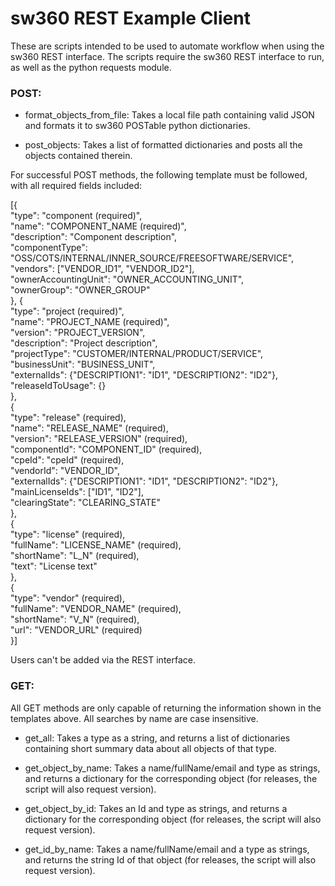 # sw360 REST Example Client

These are scripts intended to be used to automate workflow when using the sw360 REST interface. The scripts require the sw360 REST interface to run, as well as the python requests module.

### POST:

- format_objects_from_file: Takes a local file path containing valid JSON and formats it to sw360 POSTable python dictionaries.

- post_objects: Takes a list of formatted dictionaries and posts all the objects contained therein.

For successful POST methods, the following template must be followed, with all required fields included:

[{  
  "type": "component (required)",  
  "name": "COMPONENT_NAME (required)",  
  "description": "Component description",  
  "componentType": "OSS/COTS/INTERNAL/INNER_SOURCE/FREESOFTWARE/SERVICE",  
  "vendors": ["VENDOR_ID1", "VENDOR_ID2"],  
  "ownerAccountingUnit": "OWNER_ACCOUNTING_UNIT",  
  "ownerGroup": "OWNER_GROUP"  
},
{  
  "type": "project (required)",  
  "name": "PROJECT_NAME (required)",  
  "version": "PROJECT_VERSION",  
  "description": "Project description",  
  "projectType": "CUSTOMER/INTERNAL/PRODUCT/SERVICE",  
  "businessUnit": "BUSINESS_UNIT",  
  "externalIds": {"DESCRIPTION1": "ID1", "DESCRIPTION2": "ID2"},  
  "releaseIdToUsage": {}  
},  
{  
  "type": "release" (required),  
  "name": "RELEASE_NAME" (required),  
  "version": "RELEASE_VERSION" (required),  
  "componentId": "COMPONENT_ID" (required),  
  "cpeId": "cpeId" (required),  
  "vendorId": "VENDOR_ID",  
  "externalIds": {"DESCRIPTION1": "ID1", "DESCRIPTION2": "ID2"},  
  "mainLicenseIds": ["ID1", "ID2"],  
  "clearingState": "CLEARING_STATE"  
},  
{  
  "type": "license" (required),  
  "fullName": "LICENSE_NAME" (required),  
  "shortName": "L_N" (required),  
  "text": "License text"  
},  
{  
  "type": "vendor" (required),  
  "fullName": "VENDOR_NAME" (required),  
  "shortName": "V_N" (required),  
  "url": "VENDOR_URL" (required)  
}]

Users can't be added via the REST interface.

### GET:

All GET methods are only capable of returning the information shown in the templates above. All searches by name are case insensitive.

- get_all: Takes a type as a string, and returns a list of dictionaries containing short summary data about all objects of that type.

- get_object_by_name: Takes a name/fullName/email and type as strings, and returns a dictionary for the corresponding object (for releases, the script will also request version).

- get_object_by_id: Takes an Id and type as strings, and returns a dictionary for the corresponding object (for releases, the script will also request version).

- get_id_by_name: Takes a name/fullName/email and a type as strings, and returns the string Id of that object (for releases, the script will also request version).


